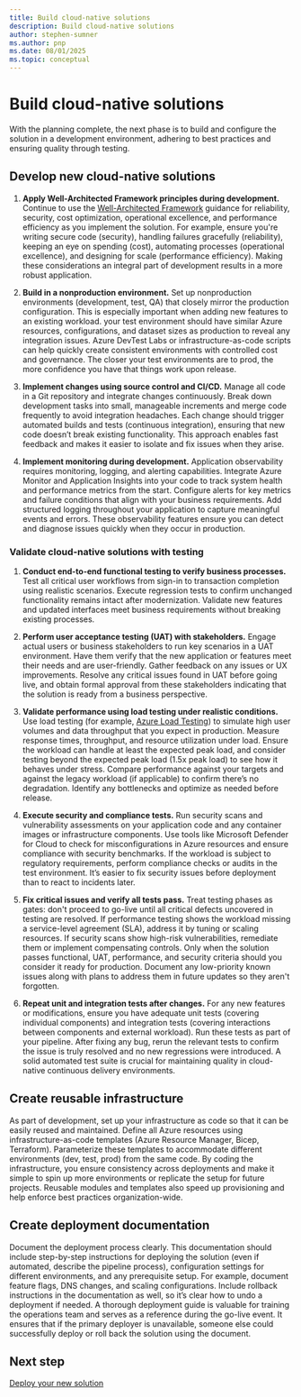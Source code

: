 ```yaml
---
title: Build cloud-native solutions
description: Build cloud-native solutions
author: stephen-sumner
ms.author: pnp
ms.date: 08/01/2025
ms.topic: conceptual
---
```


# Build cloud-native solutions

With the planning complete, the next phase is to build and configure the solution in a development environment, adhering to best practices and ensuring quality through testing.

## Develop new cloud-native solutions

1. **Apply Well-Architected Framework principles during development.** Continue to use the [Well-Architected Framework](/azure/well-architected/pillars) guidance for reliability, security, cost optimization, operational excellence, and performance efficiency as you implement the solution. For example, ensure you're writing secure code (security), handling failures gracefully (reliability), keeping an eye on spending (cost), automating processes (operational excellence), and designing for scale (performance efficiency). Making these considerations an integral part of development results in a more robust application.

1. **Build in a nonproduction environment.** Set up nonproduction environments (development, test, QA) that closely mirror the production configuration. This is especially important when adding new features to an existing workload. your test environment should have similar Azure resources, configurations, and dataset sizes as production to reveal any integration issues. Azure DevTest Labs or infrastructure-as-code scripts can help quickly create consistent environments with controlled cost and governance. The closer your test environments are to prod, the more confidence you have that things work upon release.

1. **Implement changes using source control and CI/CD.** Manage all code in a Git repository and integrate changes continuously. Break down development tasks into small, manageable increments and merge code frequently to avoid integration headaches. Each change should trigger automated builds and tests (continuous integration), ensuring that new code doesn’t break existing functionality. This approach enables fast feedback and makes it easier to isolate and fix issues when they arise.

1. **Implement monitoring during development.** Application observability requires monitoring, logging, and alerting capabilities. Integrate Azure Monitor and Application Insights into your code to track system health and performance metrics from the start. Configure alerts for key metrics and failure conditions that align with your business requirements. Add structured logging throughout your application to capture meaningful events and errors. These observability features ensure you can detect and diagnose issues quickly when they occur in production.

### Validate cloud-native solutions with testing

1. **Conduct end-to-end functional testing to verify business processes.** Test all critical user workflows from sign-in to transaction completion using realistic scenarios. Execute regression tests to confirm unchanged functionality remains intact after modernization. Validate new features and updated interfaces meet business requirements without breaking existing processes.

1. **Perform user acceptance testing (UAT) with stakeholders.** Engage actual users or business stakeholders to run key scenarios in a UAT environment. Have them verify that the new application or features meet their needs and are user-friendly. Gather feedback on any issues or UX improvements. Resolve any critical issues found in UAT before going live, and obtain formal approval from these stakeholders indicating that the solution is ready from a business perspective.

1. **Validate performance using load testing under realistic conditions.** Use load testing (for example, [Azure Load Testing](/azure/load-testing/overview-what-is-azure-load-testing)) to simulate high user volumes and data throughput that you expect in production. Measure response times, throughput, and resource utilization under load. Ensure the workload can handle at least the expected peak load, and consider testing beyond the expected peak load (1.5x peak load) to see how it behaves under stress. Compare performance against your targets and against the legacy workload (if applicable) to confirm there’s no degradation. Identify any bottlenecks and optimize as needed before release.

1. **Execute security and compliance tests.** Run security scans and vulnerability assessments on your application code and any container images or infrastructure components. Use tools like Microsoft Defender for Cloud to check for misconfigurations in Azure resources and ensure compliance with security benchmarks. If the workload is subject to regulatory requirements, perform compliance checks or audits in the test environment. It’s easier to fix security issues before deployment than to react to incidents later.

1. **Fix critical issues and verify all tests pass.** Treat testing phases as gates: don't proceed to go-live until all critical defects uncovered in testing are resolved. If performance testing shows the workload missing a service-level agreement (SLA), address it by tuning or scaling resources. If security scans show high-risk vulnerabilities, remediate them or implement compensating controls. Only when the solution passes functional, UAT, performance, and security criteria should you consider it ready for production. Document any low-priority known issues along with plans to address them in future updates so they aren't forgotten.

1. **Repeat unit and integration tests after changes.** For any new features or modifications, ensure you have adequate unit tests (covering individual components) and integration tests (covering interactions between components and external workload). Run these tests as part of your pipeline. After fixing any bug, rerun the relevant tests to confirm the issue is truly resolved and no new regressions were introduced. A solid automated test suite is crucial for maintaining quality in cloud-native continuous delivery environments.

## Create reusable infrastructure

As part of development, set up your infrastructure as code so that it can be easily reused and maintained. Define all Azure resources using infrastructure-as-code templates (Azure Resource Manager, Bicep, Terraform). Parameterize these templates to accommodate different environments (dev, test, prod) from the same code. By coding the infrastructure, you ensure consistency across deployments and make it simple to spin up more environments or replicate the setup for future projects. Reusable modules and templates also speed up provisioning and help enforce best practices organization-wide.

## Create deployment documentation

Document the deployment process clearly. This documentation should include step-by-step instructions for deploying the solution (even if automated, describe the pipeline process), configuration settings for different environments, and any prerequisite setup. For example, document feature flags, DNS changes, and scaling configurations. Include rollback instructions in the documentation as well, so it’s clear how to undo a deployment if needed. A thorough deployment guide is valuable for training the operations team and serves as a reference during the go-live event. It ensures that if the primary deployer is unavailable, someone else could successfully deploy or roll back the solution using the document.

## Next step

[Deploy your new solution](./deploy-cloud-native-solutions.md)